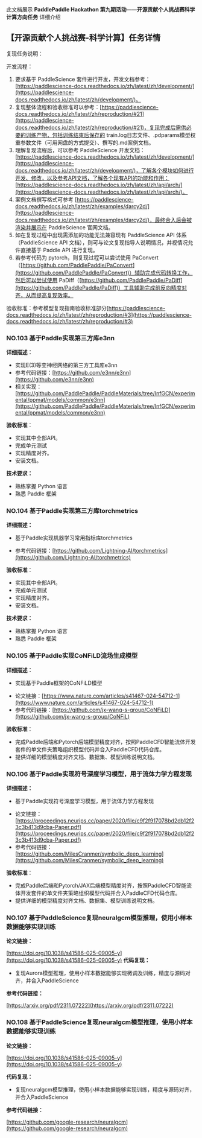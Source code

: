 此文档展示 **PaddlePaddle Hackathon 第九期活动——开源贡献个人挑战赛科学计算方向任务** 详细介绍

## 【开源贡献个人挑战赛-科学计算】任务详情

复现任务说明：

开发流程：

1. 要求基于 PaddleScience 套件进行开发，开发文档参考：[https://paddlescience-docs.readthedocs.io/zh/latest/zh/development/](https://paddlescience-docs.readthedocs.io/zh/latest/zh/development/)。
2. 复现整体流程和验收标准可以参考：[https://paddlescience-docs.readthedocs.io/zh/latest/zh/reproduction/#21](https://paddlescience-docs.readthedocs.io/zh/latest/zh/reproduction/#21)，复现完成后需供必要的训练产物，包括训练结束后保存的 train.log日志文件、.pdparams模型权重参数文件（可用网盘的方式提交）、撰写的.md案例文档。
3. 理解复现流程后，可以参考 PaddleScience 开发文档：[https://paddlescience-docs.readthedocs.io/zh/latest/zh/development/](https://paddlescience-docs.readthedocs.io/zh/latest/zh/development/)，了解各个模块如何进行开发、修改，以及参考API文档，了解各个现有API的功能和作用：[https://paddlescience-docs.readthedocs.io/zh/latest/zh/api/arch/](https://paddlescience-docs.readthedocs.io/zh/latest/zh/api/arch/)。
4. 案例文档撰写格式可参考 [https://paddlescience-docs.readthedocs.io/zh/latest/zh/examples/darcy2d/](https://paddlescience-docs.readthedocs.io/zh/latest/zh/examples/darcy2d/)，最终合入后会被渲染并展示在 PaddleScience 官网文档。
5. 如在复现过程中出现需添加的功能无法兼容现有 PaddleScience API 体系（PaddleScience API 文档﻿），则可与论文复现指导人说明情况，并视情况允许直接基于 Paddle API 进行复现。
6. 若参考代码为 pytorch，则复现过程可以尝试使用 PaConvert（[https://github.com/PaddlePaddle/PaConvert](https://github.com/PaddlePaddle/PaConvert)）辅助完成代码转换工作，然后可以尝试使用 PaDiff（[https://github.com/PaddlePaddle/PaDiff](https://github.com/PaddlePaddle/PaDiff)）工具辅助完成前反向精度对齐，从而提高复现效率。

验收标准：参考模型复现指南验收标准部分[https://paddlescience-docs.readthedocs.io/zh/latest/zh/reproduction/#3](https://paddlescience-docs.readthedocs.io/zh/latest/zh/reproduction/#3)

### NO.103 基于Paddle实现第三方库e3nn

**详细描述：**

- 实现E(3)等变神经网络的第三方工具库e3nn
- 参考代码链接：[https://github.com/e3nn/e3nn](https://github.com/e3nn/e3nn)
- 相关实现：[https://github.com/PaddlePaddle/PaddleMaterials/tree/InfGCN/experimental/ppmat/models/common/e3nn](https://github.com/PaddlePaddle/PaddleMaterials/tree/InfGCN/experimental/ppmat/models/common/e3nn)

**验收标准**：

- 实现其中全部API。
- 完成单元测试
- 实现精度对齐。
- 安装文档。

**技术要求：**

- 熟练掌握 Python 语言
- 熟悉 Paddle 框架

### NO.104 基于Paddle实现第三方库torchmetrics

**详细描述：**

- 基于Paddle实现机器学习常用指标库torchmetrics

* 参考代码链接：[https://github.com/Lightning-AI/torchmetrics](https://github.com/Lightning-AI/torchmetrics)

**验收标准**：

- 实现其中全部API。
- 完成单元测试
- 实现精度对齐。
- 安装文档。

**技术要求：**

- 熟练掌握 Python 语言
- 熟悉 Paddle 框架

### NO.105 基于Paddle实现CoNFiLD流场生成模型

**详细描述：**

- 实现基于Paddle框架的CoNFiLD模型

* 论文链接：[https://www.nature.com/articles/s41467-024-54712-1](https://www.nature.com/articles/s41467-024-54712-1)
* 参考代码链接：[https://github.com/jx-wang-s-group/CoNFiLD](https://github.com/jx-wang-s-group/CoNFiL)

**验收标准**：

- 完成Paddle后端和Pytorch后端模型精度对齐，按照PaddleCFD智能流体开发套件的单文件夹策略组织模型代码并合入PaddleCFD代码仓库。
- 提供详细的模型精度对齐文档、数据集、模型训练说明文档。

### NO.106 基于Paddle实现符号深度学习模型，用于流体力学方程发现

**详细描述：**

- 基于Paddle实现符号深度学习模型，用于流体力学方程发现

* 论文链接：[https://proceedings.neurips.cc/paper/2020/file/c9f2f917078bd2db12f23c3b413d9cba-Paper.pdf](https://proceedings.neurips.cc/paper/2020/file/c9f2f917078bd2db12f23c3b413d9cba-Paper.pdf)
* 参考代码链接：[https://github.com/MilesCranmer/symbolic_deep_learning](https://github.com/MilesCranmer/symbolic_deep_learning)

**验收标准**：

- 完成Paddle后端和Pytorch/JAX后端模型精度对齐，按照PaddleCFD智能流体开发套件的单文件夹策略组织模型代码并合入PaddleCFD代码仓库。
- 提供详细的模型精度对齐文档、数据集、模型训练说明文档。

### NO.107 基于PaddleScience复现neuralgcm模型推理，使用小样本数据能够实现训练

**论文链接：**

[https://doi.org/10.1038/s41586-025-09005-y](https://doi.org/10.1038/s41586-025-09005-y)
**代码复现：**

- 复现Aurora模型推理，使用小样本数据能够实现微调及训练，精度与源码对齐，并合入PaddleScience

**参考代码链接：**

[https://arxiv.org/pdf/2311.07222](https://arxiv.org/pdf/2311.07222)

### NO.108 基于PaddleScience复现neuralgcm模型推理，使用小样本数据能够实现训练

**论文链接：**

[https://doi.org/10.1038/s41586-025-09005-y](https://doi.org/10.1038/s41586-025-09005-y)

**代码复现：**

- 复现neuralgcm模型推理，使用小样本数据能够实现训练，精度与源码对齐，并合入PaddleScience

**参考代码链接：**

[https://github.com/google-research/neuralgcm](https://github.com/google-research/neuralgcm)
